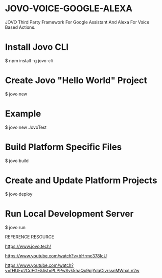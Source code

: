 # JOVO-VOICE-GOOGLE-ALEXA
JOVO Third Party Framework For Google Assistant And Alexa For Voice Based Actions.


# Install Jovo CLI
$ npm install -g jovo-cli

# Create Jovo "Hello World" Project
$ jovo new <directory>

# Example
$ jovo new JovoTest

# Build Platform Specific Files
$ jovo build


# Create and Update Platform Projects
$ jovo deploy

# Run Local Development Server
$ jovo run

REFERENCE RESOURCE


https://www.jovo.tech/

https://www.youtube.com/watch?v=bHrmc378IcU

https://www.youtube.com/watch?v=fHUEp2CdFGE&list=PLPPwSvk5haQx9pjYdqCivrssnMWnxLn2w
